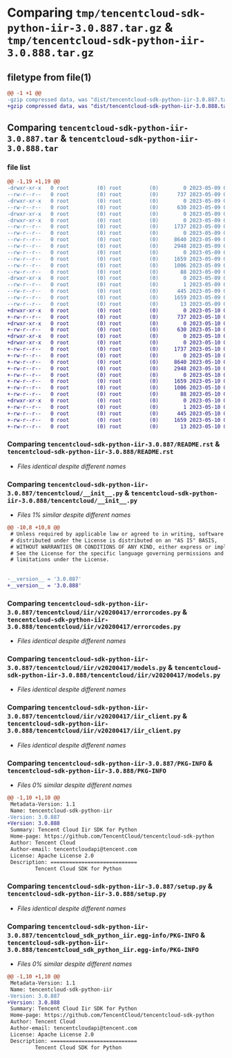 # Comparing `tmp/tencentcloud-sdk-python-iir-3.0.887.tar.gz` & `tmp/tencentcloud-sdk-python-iir-3.0.888.tar.gz`

## filetype from file(1)

```diff
@@ -1 +1 @@
-gzip compressed data, was "dist/tencentcloud-sdk-python-iir-3.0.887.tar", last modified: Tue May  9 03:03:04 2023, max compression
+gzip compressed data, was "dist/tencentcloud-sdk-python-iir-3.0.888.tar", last modified: Wed May 10 02:17:20 2023, max compression
```

## Comparing `tencentcloud-sdk-python-iir-3.0.887.tar` & `tencentcloud-sdk-python-iir-3.0.888.tar`

### file list

```diff
@@ -1,19 +1,19 @@
-drwxr-xr-x   0 root         (0) root         (0)        0 2023-05-09 03:03:04.000000 tencentcloud-sdk-python-iir-3.0.887/
--rw-r--r--   0 root         (0) root         (0)      737 2023-05-09 03:03:04.000000 tencentcloud-sdk-python-iir-3.0.887/README.rst
-drwxr-xr-x   0 root         (0) root         (0)        0 2023-05-09 03:03:04.000000 tencentcloud-sdk-python-iir-3.0.887/tencentcloud/
--rw-r--r--   0 root         (0) root         (0)      630 2023-05-09 03:03:04.000000 tencentcloud-sdk-python-iir-3.0.887/tencentcloud/__init__.py
-drwxr-xr-x   0 root         (0) root         (0)        0 2023-05-09 03:03:04.000000 tencentcloud-sdk-python-iir-3.0.887/tencentcloud/iir/
-drwxr-xr-x   0 root         (0) root         (0)        0 2023-05-09 03:03:04.000000 tencentcloud-sdk-python-iir-3.0.887/tencentcloud/iir/v20200417/
--rw-r--r--   0 root         (0) root         (0)     1737 2023-05-09 03:03:04.000000 tencentcloud-sdk-python-iir-3.0.887/tencentcloud/iir/v20200417/errorcodes.py
--rw-r--r--   0 root         (0) root         (0)        0 2023-05-09 03:03:04.000000 tencentcloud-sdk-python-iir-3.0.887/tencentcloud/iir/v20200417/__init__.py
--rw-r--r--   0 root         (0) root         (0)     8640 2023-05-09 03:03:04.000000 tencentcloud-sdk-python-iir-3.0.887/tencentcloud/iir/v20200417/models.py
--rw-r--r--   0 root         (0) root         (0)     2948 2023-05-09 03:03:04.000000 tencentcloud-sdk-python-iir-3.0.887/tencentcloud/iir/v20200417/iir_client.py
--rw-r--r--   0 root         (0) root         (0)        0 2023-05-09 03:03:04.000000 tencentcloud-sdk-python-iir-3.0.887/tencentcloud/iir/__init__.py
--rw-r--r--   0 root         (0) root         (0)     1659 2023-05-09 03:03:04.000000 tencentcloud-sdk-python-iir-3.0.887/PKG-INFO
--rw-r--r--   0 root         (0) root         (0)     1006 2023-05-09 03:03:04.000000 tencentcloud-sdk-python-iir-3.0.887/setup.py
--rw-r--r--   0 root         (0) root         (0)       88 2023-05-09 03:03:04.000000 tencentcloud-sdk-python-iir-3.0.887/setup.cfg
-drwxr-xr-x   0 root         (0) root         (0)        0 2023-05-09 03:03:04.000000 tencentcloud-sdk-python-iir-3.0.887/tencentcloud_sdk_python_iir.egg-info/
--rw-r--r--   0 root         (0) root         (0)        1 2023-05-09 03:03:04.000000 tencentcloud-sdk-python-iir-3.0.887/tencentcloud_sdk_python_iir.egg-info/dependency_links.txt
--rw-r--r--   0 root         (0) root         (0)      445 2023-05-09 03:03:04.000000 tencentcloud-sdk-python-iir-3.0.887/tencentcloud_sdk_python_iir.egg-info/SOURCES.txt
--rw-r--r--   0 root         (0) root         (0)     1659 2023-05-09 03:03:04.000000 tencentcloud-sdk-python-iir-3.0.887/tencentcloud_sdk_python_iir.egg-info/PKG-INFO
--rw-r--r--   0 root         (0) root         (0)       13 2023-05-09 03:03:04.000000 tencentcloud-sdk-python-iir-3.0.887/tencentcloud_sdk_python_iir.egg-info/top_level.txt
+drwxr-xr-x   0 root         (0) root         (0)        0 2023-05-10 02:17:20.000000 tencentcloud-sdk-python-iir-3.0.888/
+-rw-r--r--   0 root         (0) root         (0)      737 2023-05-10 02:17:20.000000 tencentcloud-sdk-python-iir-3.0.888/README.rst
+drwxr-xr-x   0 root         (0) root         (0)        0 2023-05-10 02:17:20.000000 tencentcloud-sdk-python-iir-3.0.888/tencentcloud/
+-rw-r--r--   0 root         (0) root         (0)      630 2023-05-10 02:17:20.000000 tencentcloud-sdk-python-iir-3.0.888/tencentcloud/__init__.py
+drwxr-xr-x   0 root         (0) root         (0)        0 2023-05-10 02:17:20.000000 tencentcloud-sdk-python-iir-3.0.888/tencentcloud/iir/
+drwxr-xr-x   0 root         (0) root         (0)        0 2023-05-10 02:17:20.000000 tencentcloud-sdk-python-iir-3.0.888/tencentcloud/iir/v20200417/
+-rw-r--r--   0 root         (0) root         (0)     1737 2023-05-10 02:17:20.000000 tencentcloud-sdk-python-iir-3.0.888/tencentcloud/iir/v20200417/errorcodes.py
+-rw-r--r--   0 root         (0) root         (0)        0 2023-05-10 02:17:20.000000 tencentcloud-sdk-python-iir-3.0.888/tencentcloud/iir/v20200417/__init__.py
+-rw-r--r--   0 root         (0) root         (0)     8640 2023-05-10 02:17:20.000000 tencentcloud-sdk-python-iir-3.0.888/tencentcloud/iir/v20200417/models.py
+-rw-r--r--   0 root         (0) root         (0)     2948 2023-05-10 02:17:20.000000 tencentcloud-sdk-python-iir-3.0.888/tencentcloud/iir/v20200417/iir_client.py
+-rw-r--r--   0 root         (0) root         (0)        0 2023-05-10 02:17:20.000000 tencentcloud-sdk-python-iir-3.0.888/tencentcloud/iir/__init__.py
+-rw-r--r--   0 root         (0) root         (0)     1659 2023-05-10 02:17:20.000000 tencentcloud-sdk-python-iir-3.0.888/PKG-INFO
+-rw-r--r--   0 root         (0) root         (0)     1006 2023-05-10 02:17:20.000000 tencentcloud-sdk-python-iir-3.0.888/setup.py
+-rw-r--r--   0 root         (0) root         (0)       88 2023-05-10 02:17:20.000000 tencentcloud-sdk-python-iir-3.0.888/setup.cfg
+drwxr-xr-x   0 root         (0) root         (0)        0 2023-05-10 02:17:20.000000 tencentcloud-sdk-python-iir-3.0.888/tencentcloud_sdk_python_iir.egg-info/
+-rw-r--r--   0 root         (0) root         (0)        1 2023-05-10 02:17:20.000000 tencentcloud-sdk-python-iir-3.0.888/tencentcloud_sdk_python_iir.egg-info/dependency_links.txt
+-rw-r--r--   0 root         (0) root         (0)      445 2023-05-10 02:17:20.000000 tencentcloud-sdk-python-iir-3.0.888/tencentcloud_sdk_python_iir.egg-info/SOURCES.txt
+-rw-r--r--   0 root         (0) root         (0)     1659 2023-05-10 02:17:20.000000 tencentcloud-sdk-python-iir-3.0.888/tencentcloud_sdk_python_iir.egg-info/PKG-INFO
+-rw-r--r--   0 root         (0) root         (0)       13 2023-05-10 02:17:20.000000 tencentcloud-sdk-python-iir-3.0.888/tencentcloud_sdk_python_iir.egg-info/top_level.txt
```

### Comparing `tencentcloud-sdk-python-iir-3.0.887/README.rst` & `tencentcloud-sdk-python-iir-3.0.888/README.rst`

 * *Files identical despite different names*

### Comparing `tencentcloud-sdk-python-iir-3.0.887/tencentcloud/__init__.py` & `tencentcloud-sdk-python-iir-3.0.888/tencentcloud/__init__.py`

 * *Files 1% similar despite different names*

```diff
@@ -10,8 +10,8 @@
 # Unless required by applicable law or agreed to in writing, software
 # distributed under the License is distributed on an "AS IS" BASIS,
 # WITHOUT WARRANTIES OR CONDITIONS OF ANY KIND, either express or implied.
 # See the License for the specific language governing permissions and
 # limitations under the License.
 
 
-__version__ = '3.0.887'
+__version__ = '3.0.888'
```

### Comparing `tencentcloud-sdk-python-iir-3.0.887/tencentcloud/iir/v20200417/errorcodes.py` & `tencentcloud-sdk-python-iir-3.0.888/tencentcloud/iir/v20200417/errorcodes.py`

 * *Files identical despite different names*

### Comparing `tencentcloud-sdk-python-iir-3.0.887/tencentcloud/iir/v20200417/models.py` & `tencentcloud-sdk-python-iir-3.0.888/tencentcloud/iir/v20200417/models.py`

 * *Files identical despite different names*

### Comparing `tencentcloud-sdk-python-iir-3.0.887/tencentcloud/iir/v20200417/iir_client.py` & `tencentcloud-sdk-python-iir-3.0.888/tencentcloud/iir/v20200417/iir_client.py`

 * *Files identical despite different names*

### Comparing `tencentcloud-sdk-python-iir-3.0.887/PKG-INFO` & `tencentcloud-sdk-python-iir-3.0.888/PKG-INFO`

 * *Files 0% similar despite different names*

```diff
@@ -1,10 +1,10 @@
 Metadata-Version: 1.1
 Name: tencentcloud-sdk-python-iir
-Version: 3.0.887
+Version: 3.0.888
 Summary: Tencent Cloud Iir SDK for Python
 Home-page: https://github.com/TencentCloud/tencentcloud-sdk-python
 Author: Tencent Cloud
 Author-email: tencentcloudapi@tencent.com
 License: Apache License 2.0
 Description: ============================
         Tencent Cloud SDK for Python
```

### Comparing `tencentcloud-sdk-python-iir-3.0.887/setup.py` & `tencentcloud-sdk-python-iir-3.0.888/setup.py`

 * *Files identical despite different names*

### Comparing `tencentcloud-sdk-python-iir-3.0.887/tencentcloud_sdk_python_iir.egg-info/PKG-INFO` & `tencentcloud-sdk-python-iir-3.0.888/tencentcloud_sdk_python_iir.egg-info/PKG-INFO`

 * *Files 0% similar despite different names*

```diff
@@ -1,10 +1,10 @@
 Metadata-Version: 1.1
 Name: tencentcloud-sdk-python-iir
-Version: 3.0.887
+Version: 3.0.888
 Summary: Tencent Cloud Iir SDK for Python
 Home-page: https://github.com/TencentCloud/tencentcloud-sdk-python
 Author: Tencent Cloud
 Author-email: tencentcloudapi@tencent.com
 License: Apache License 2.0
 Description: ============================
         Tencent Cloud SDK for Python
```

